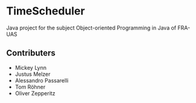 # TimeScheduler

Java project for the subject Object-oriented Programming in Java of FRA-UAS

## Contributers

- Mickey Lynn
- Justus Melzer
- Alessandro Passarelli
- Tom Röhner
- Oliver Zepperitz